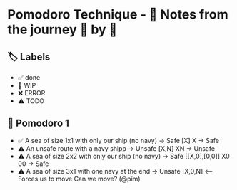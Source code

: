 # Pomodoro Technique - 📝 Notes from the journey 🍅 by 🍅

## 🏷️ Labels

- ✅ done
- 🚧 WIP
- ❌ ERROR
- ⚠️ TODO

## 🍅 Pomodoro 1

- ✅ A sea of size 1x1 with only our ship (no navy) -> Safe [X]
  X -> Safe
- ⚠️ An unsafe route with a navy shipp -> Unsafe [X,N]
  XN -> Unsafe
- ⚠️ A sea of size 2x2 with only our ship (no navy) -> Safe [[X,0],[0,0]]
  X0
  00 -> Safe
- ⚠️ A sea of size 3x1 with one navy at the end -> Unsafe [X,0,N] <-- Forces us to move
  Can we move? (@pim)
